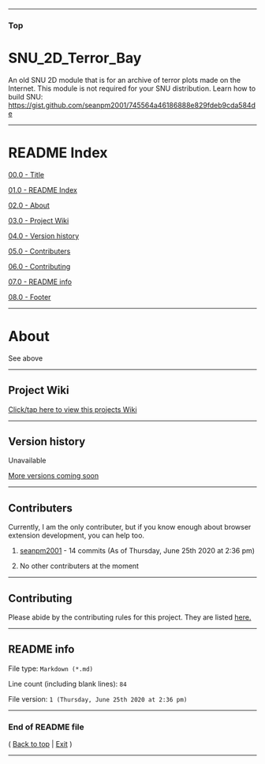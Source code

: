 
***

### Top

# SNU_2D_Terror_Bay
An old SNU 2D module that is for an archive of terror plots made on the Internet. This module is not required for your SNU distribution. Learn how to build SNU: https://gist.github.com/seanpm2001/745564a46186888e829fdeb9cda584de

***

# README Index

[00.0 - Title](#GitHubby)

[01.0 - README Index](#README-Index)

[02.0 - About](#About)

[03.0 - Project Wiki](#Project-Wiki)

[04.0 - Version history](#Version-history)

[05.0 - Contributers](#Contributers)

[06.0 - Contributing](#Contributing)

[07.0 - README info](#README-info)

[08.0 - Footer](#End-of-README-file)

***

# About

See above

***

## Project Wiki

[Click/tap here to view this projects Wiki](https://github.com/seanpm2001/SNU_2D_Terror_Bay/Wiki/)

***

## Version history

Unavailable

[More versions coming soon](https://www.example.com/)

***

## Contributers

Currently, I am the only contributer, but if you know enough about browser extension development, you can help too.

1. [seanpm2001](https://github.com/seanpm2001/) - 14 commits (As of Thursday, June 25th 2020 at 2:36 pm)

2. No other contributers at the moment

***

## Contributing

Please abide by the contributing rules for this project. They are listed [here.](https://github.com/seanpm2001/SNU_2D_Terror_Bay/blob/master/CONTRIBUTING.md)

***

## README info

File type: `Markdown (*.md)`

Line count (including blank lines): `84`

File version: `1 (Thursday, June 25th 2020 at 2:36 pm)`

***

### End of README file

( [Back to top](#Top) | [Exit](https://github.com/) )

***
